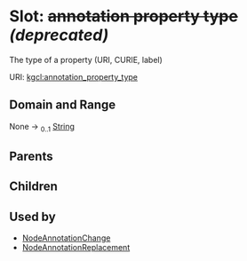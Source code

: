 
# Slot: ~~annotation property type~~ _(deprecated)_


The type of a property (URI, CURIE, label)

URI: [kgcl:annotation_property_type](http://w3id.org/kgcl/annotation_property_type)


## Domain and Range

None &#8594;  <sub>0..1</sub> [String](types/String.md)

## Parents


## Children


## Used by

 * [NodeAnnotationChange](NodeAnnotationChange.md)
 * [NodeAnnotationReplacement](NodeAnnotationReplacement.md)
